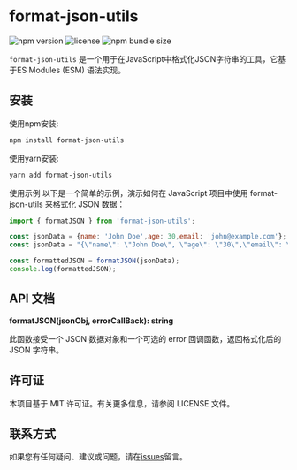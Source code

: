 <!--
 * @Author: wangjunjie9
 * @Date: 2023-08-21 12:14:51
 * @LastEditors: wangjunjie9
 * @LastEditTime: 2023-08-21 12:28:53
 * @Descripttion: 
 * @FilePath: /format-json-utils/README.md
-->
# format-json-utils

![npm version](https://p3-juejin.byteimg.com/tos-cn-i-k3u1fbpfcp/bc85b8f40eae4d3cb81194f536a2456d~tplv-k3u1fbpfcp-zoom-1.image)
![license](https://p3-juejin.byteimg.com/tos-cn-i-k3u1fbpfcp/bb9a2953be4945c2ab75ba38c1aad332~tplv-k3u1fbpfcp-zoom-1.image)
![npm bundle size](https://p3-juejin.byteimg.com/tos-cn-i-k3u1fbpfcp/3a794536b7c9478e852741bbf395d371~tplv-k3u1fbpfcp-zoom-1.image)

`format-json-utils` 是一个用于在JavaScript中格式化JSON字符串的工具，它基于ES Modules (ESM) 语法实现。

## 安装

使用npm安装:

```bash
npm install format-json-utils
```

使用yarn安装:

```bash
yarn add format-json-utils
```

使用示例
以下是一个简单的示例，演示如何在 JavaScript 项目中使用 format-json-utils 来格式化 JSON 数据：

```javascript
import { formatJSON } from 'format-json-utils';

const jsonData = {name: 'John Doe',age: 30,email: 'john@example.com'}; // 场景一
const jsonData = "{\"name\": \"John Doe\", \"age\": \"30\",\"email\": \'john@example.com\'}"; // 场景二

const formattedJSON = formatJSON(jsonData);
console.log(formattedJSON);
```

## API 文档

**formatJSON(jsonObj, errorCallBack): string**

此函数接受一个 JSON 数据对象和一个可选的 error 回调函数，返回格式化后的 JSON 字符串。

## 许可证
本项目基于 MIT 许可证。有关更多信息，请参阅 LICENSE 文件。

## 联系方式
如果您有任何疑问、建议或问题，请在[issues](https://github.com/ghSailing/format-json-utils/issues)留言。

